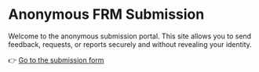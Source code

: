 # Anonymous FRM Submission

Welcome to the anonymous submission portal. This site allows you to send feedback, requests, or reports securely and without revealing your identity.

👉 [Go to the submission form](index.html)
